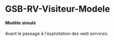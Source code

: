 # GSB-RV-Visiteur-Modele

<h4>Modèle simulé</h4>
<p>
  Avant le passage à l'exploitation des <em>web services</em>.
</p>
